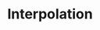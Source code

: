 ---
title: Interpolation
menuTitle: Interpolation
description: 'Familiarize yourself with the basic process and options when setting up an RBF driver'
position: 202
category: Manual
fullscreen: true
---